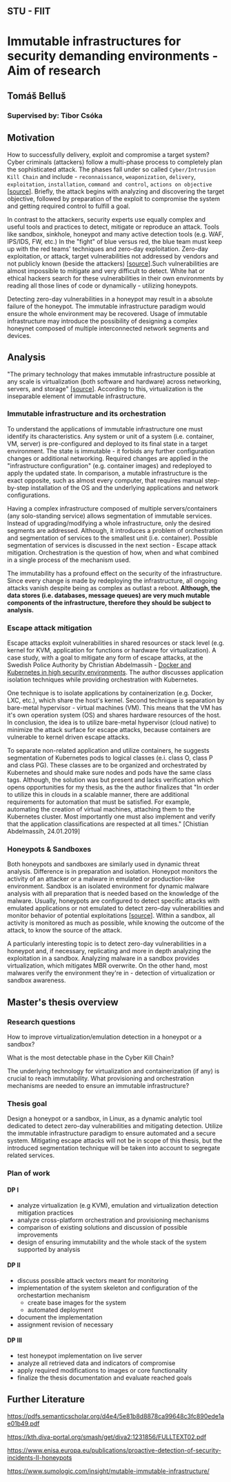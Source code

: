## STU - FIIT














# Immutable infrastructures for security demanding environments - Aim of research

## Tomáš Belluš

### Supervised by: Tibor Csóka





















## Motivation

How to successfully delivery, exploit and compromise a target system? Cyber criminals (attackers) follow a multi-phase process to completely plan the sophisticated attack. The phases fall under so called `Cyber/Intrusion Kill Chain` and include - `reconnaissance`, `weaponization`, `delivery`, `exploitation`,  `installation`, `command and control`, `actions on objective` \[[source](https://maritime-executive.com/blog/the-seven-phases-of-a-cyber-attack)\]. Briefly, the attack begins with analyzing and discovering the target objective, followed by preparation of the exploit to compromise the system and getting required control to fulfill a goal.

In contrast to the attackers, security experts use equally complex and useful tools and practices to detect, mitigate or reproduce an attack. Tools like sandbox, sinkhole, honeypot and many active detection tools (e.g. WAF, IPS/IDS, FW, etc.) In the "fight" of blue versus red, the blue team must keep up with the red teams'  techniques and zero-day exploitation. Zero-day exploitation, or attack, target vulnerabilities not addressed by vendors and not publicly known (beside the attackers) \[[source](https://us.norton.com/internetsecurity-emerging-threats-how-do-zero-day-vulnerabilities-work-30sectech.html)\].Such vulnerabilities are almost impossible to mitigate and very difficult to detect. White hat or ethical hackers search for these vulnerabilities in their own environments by reading all those lines of code or dynamically - utilizing honeypots.

Detecting zero-day vulnerabilities in a honeypot may result in a absolute failure of the honeypot. The immutable infrastructure paradigm would ensure the whole environment may be recovered. Usage of immutable infrastructure may introduce the possibility of designing a complex honeynet composed of multiple interconnected network segments and devices.

## Analysis

"The primary technology that makes immutable infrastructure possible at any scale is virtualization (both software and hardware) across networking, servers, and storage" \[[source](https://www.sumologic.com/insight/mutable-immutable-infrastructure/)\]. According to this, virtualization is the inseparable element of immutable infrastructure.

### Immutable infrastructure and its orchestration

To understand the applications of immutable infrastructure one must identify its characteristics. Any system or unit of a system (i.e. container, VM, server) is pre-configured and deployed to its final state in a target environment. The state is immutable - it forbids any further configuration changes or additional networking. Required changes are applied in the "infrastructure configuration" (e.g. container images) and redeployed to apply the updated state. In comparison, a mutable infrastructure is the exact opposite, such as almost every computer, that requires manual step-by-step installation of the OS and the underlying applications and network configurations.

Having a complex infrastructure composed of multiple servers/containers (any solo-standing service) allows segmentation of immutable services. Instead of upgrading/modifying a whole infrastructure, only the desired segments are addressed. Although, it introduces a problem of orchestration and segmentation of services to the smallest unit (i.e. container). Possible segmentation of services is discussed in the next section - Escape attack mitigation. Orchestration is the question of how, when and what combined in a single process of the mechanism used.

The immutability has a profound effect on the security of the infrastructure. Since every change is made by redeploying the infrastructure, all ongoing attacks vanish despite being as complex as outlast a reboot. **Although, the data stores (i.e. databases, message queues) are very much mutable components of the infrastructure, therefore they should be subject to analysis.**

### Escape attack mitigation

Escape attacks exploit vulnerabilities in shared resources or stack level (e.g. kernel for KVM, application for functions or hardware for virtualization). A case study, with a goal to mitigate any form of escape attacks, at the Swedish Police Authority by Christian Abdelmassih -  [Docker and Kubernetes in high security environments](https://medium.com/@chrismessiah/docker-and-kubernetes-in-high-security-environments-d851645e8b99). The author discusses application isolation techniques while providing orchestration with Kubernetes.

One technique is to isolate applications by containerization (e.g. Docker, LXC, etc.), which share the host's kernel. Second technique is separation by bare-metal hypervisor - virtual machines (VM). This means that the VM has it's own operation system (OS) and shares hardware resources of the host. In conclusion, the idea is to utilize bare-metal hypervisor (cloud native) to minimize the attack surface for escape attacks, because containers are vulnerable to kernel driven escape attacks.

To separate non-related application and utilize containers, he suggests segmentation of Kubernetes pods to logical classes (e.i. class O, class P and class PG). These classes are to be organized and orchestrated by Kubernetes and should make sure nodes and pods have the same class tags. Although, the solution was but present and lacks verification which opens opportunities for my thesis, as the the author finalizes that "In order to utilize this in clouds in a scalable manner, there are additional requirements for automation that must be satisfied. For example, automating the creation of virtual machines, attaching them to the Kubernetes cluster. Most importantly one must also implement and verify that the application classifications are respected at all times." [Chistian Abdelmassih, 24.01.2019]

### Honeypots & Sandboxes

Both honeypots and sandboxes are similarly used in dynamic threat analysis. Difference is in preparation and isolation. Honeypot monitors the activity of an attacker or a malware in emulated or production-like environment. Sandbox is an isolated environment for dynamic malware analysis with all preparation that is needed based on the knowledge of the malware. Usually, honeypots are configured to detect specific attacks with emulated applications or not emulated to detect zero-day vulnerabilities and monitor behavior of potential exploitations \[[source](https://www.enisa.europa.eu/publications/proactive-detection-of-security-incidents-II-honeypots)\]. Within a sandbox, all activity is monitored as much as possible, while knowing the outcome of the attack, to know the source of the attack.

A particularly interesting topic is to detect zero-day vulnerabilities in a honeypot and, if necessary, replicating and more in depth analyzing the exploitation in a sandbox. Analyzing malware in a sandbox provides virtualization, which mitigates MBR overwrite. On the other hand, most malwares verify the environment they're in - detection of virtualization or sandbox awareness.

## Master's thesis overview

### Research questions

How to improve virtualization/emulation detection in a honeypot or a sandbox?

What is the most detectable phase in the Cyber Kill Chain?

The underlying technology for virtualization and containerization (if any) is crucial to reach immutability. What provisioning and orchestration mechanisms are needed to ensure an immutable infrastructure?

### Thesis goal

Design a honeypot or a sandbox, in Linux, as a dynamic analytic tool dedicated to detect zero-day vulnerabilities and mitigating detection. Utilize the immutable infrastructure paradigm to ensure automated and a secure system. Mitigating escape attacks will not be in scope of this thesis, but the introduced segmentation technique will be taken into account to segregate related services.

### Plan of work

#### DP I

- analyze virtualization (e.g KVM), emulation and virtualization detection mitigation practices
- analyze cross-platform orchestration and provisioning mechanisms
- comparison of existing solutions and discussion of possible improvements
- design of ensuring immutability and the whole stack of the system supported by analysis

#### DP II

- discuss possible attack vectors meant for monitoring
- implementation of the system skeleton and configuration of the orchestartion mechanism
    - create base images for the system
    - automated deployment
- document the implementation
- assignment revision of necessary

#### DP III

- test honeypot implementation on live server
- analyze all retrieved data and indicators of compromise
- apply required modifications to images or core functionality
- finalize the thesis documentation and evaluate reached goals

## Further Literature

https://pdfs.semanticscholar.org/d4e4/5e81b8d8878ca99648c3fc890ede1ae01b49.pdf

https://kth.diva-portal.org/smash/get/diva2:1231856/FULLTEXT02.pdf

https://www.enisa.europa.eu/publications/proactive-detection-of-security-incidents-II-honeypots

https://www.sumologic.com/insight/mutable-immutable-infrastructure/
